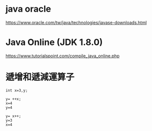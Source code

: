 # java oracle 
https://www.oracle.com/tw/java/technologies/javase-downloads.html
# Java Online (JDK 1.8.0)
https://www.tutorialspoint.com/compile_java_online.php

# 遞增和遞減運算子
```
int x=3,y;
```
```
y= ++x;
x=4
y=4
```
```
y= x++;
y=3
x=4
```
